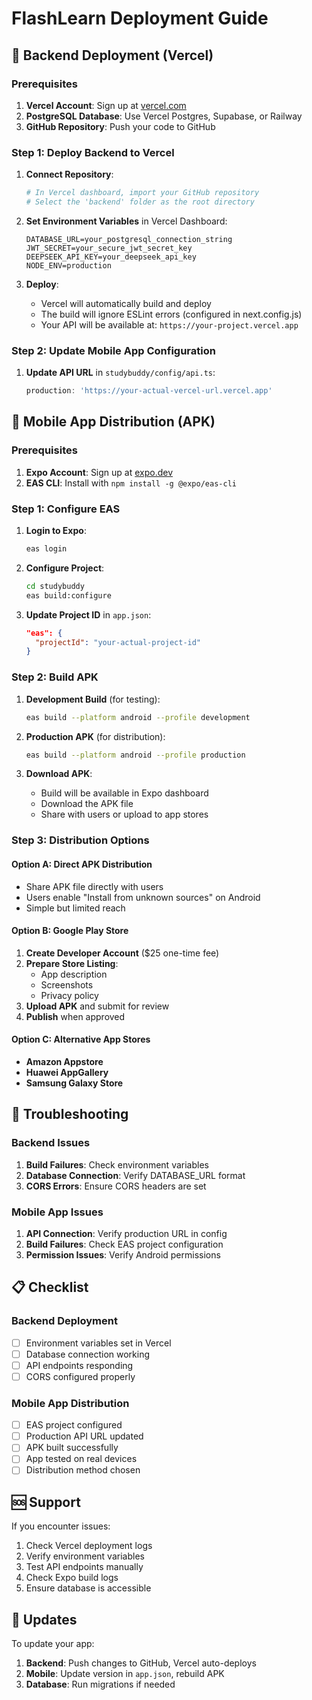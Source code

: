 # FlashLearn Deployment Guide

## 🚀 Backend Deployment (Vercel)

### Prerequisites
1. **Vercel Account**: Sign up at [vercel.com](https://vercel.com)
2. **PostgreSQL Database**: Use Vercel Postgres, Supabase, or Railway
3. **GitHub Repository**: Push your code to GitHub

### Step 1: Deploy Backend to Vercel

1. **Connect Repository**:
   ```bash
   # In Vercel dashboard, import your GitHub repository
   # Select the 'backend' folder as the root directory
   ```

2. **Set Environment Variables** in Vercel Dashboard:
   ```
   DATABASE_URL=your_postgresql_connection_string
   JWT_SECRET=your_secure_jwt_secret_key
   DEEPSEEK_API_KEY=your_deepseek_api_key
   NODE_ENV=production
   ```

3. **Deploy**:
   - Vercel will automatically build and deploy
   - The build will ignore ESLint errors (configured in next.config.js)
   - Your API will be available at: `https://your-project.vercel.app`

### Step 2: Update Mobile App Configuration

1. **Update API URL** in `studybuddy/config/api.ts`:
   ```typescript
   production: 'https://your-actual-vercel-url.vercel.app'
   ```

## 📱 Mobile App Distribution (APK)

### Prerequisites
1. **Expo Account**: Sign up at [expo.dev](https://expo.dev)
2. **EAS CLI**: Install with `npm install -g @expo/eas-cli`

### Step 1: Configure EAS

1. **Login to Expo**:
   ```bash
   eas login
   ```

2. **Configure Project**:
   ```bash
   cd studybuddy
   eas build:configure
   ```

3. **Update Project ID** in `app.json`:
   ```json
   "eas": {
     "projectId": "your-actual-project-id"
   }
   ```

### Step 2: Build APK

1. **Development Build** (for testing):
   ```bash
   eas build --platform android --profile development
   ```

2. **Production APK** (for distribution):
   ```bash
   eas build --platform android --profile production
   ```

3. **Download APK**:
   - Build will be available in Expo dashboard
   - Download the APK file
   - Share with users or upload to app stores

### Step 3: Distribution Options

#### Option A: Direct APK Distribution
- Share APK file directly with users
- Users enable "Install from unknown sources" on Android
- Simple but limited reach

#### Option B: Google Play Store
1. **Create Developer Account** ($25 one-time fee)
2. **Prepare Store Listing**:
   - App description
   - Screenshots
   - Privacy policy
3. **Upload APK** and submit for review
4. **Publish** when approved

#### Option C: Alternative App Stores
- **Amazon Appstore**
- **Huawei AppGallery**
- **Samsung Galaxy Store**

## 🔧 Troubleshooting

### Backend Issues
1. **Build Failures**: Check environment variables
2. **Database Connection**: Verify DATABASE_URL format
3. **CORS Errors**: Ensure CORS headers are set

### Mobile App Issues
1. **API Connection**: Verify production URL in config
2. **Build Failures**: Check EAS project configuration
3. **Permission Issues**: Verify Android permissions

## 📋 Checklist

### Backend Deployment
- [ ] Environment variables set in Vercel
- [ ] Database connection working
- [ ] API endpoints responding
- [ ] CORS configured properly

### Mobile App Distribution
- [ ] EAS project configured
- [ ] Production API URL updated
- [ ] APK built successfully
- [ ] App tested on real devices
- [ ] Distribution method chosen

## 🆘 Support

If you encounter issues:
1. Check Vercel deployment logs
2. Verify environment variables
3. Test API endpoints manually
4. Check Expo build logs
5. Ensure database is accessible

## 🔄 Updates

To update your app:
1. **Backend**: Push changes to GitHub, Vercel auto-deploys
2. **Mobile**: Update version in `app.json`, rebuild APK
3. **Database**: Run migrations if needed
